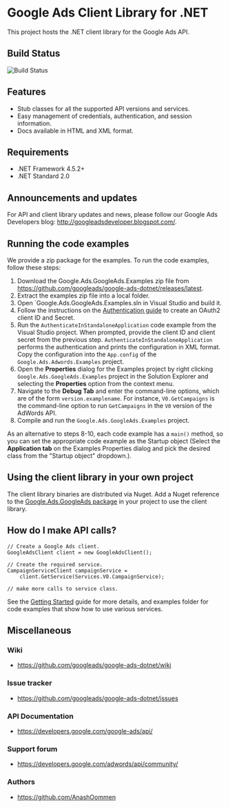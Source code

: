 # Google Ads Client Library for .NET

This project hosts the .NET client library for the Google Ads API.

## Build Status

![Build Status](https://storage.googleapis.com/gaa-clientlibs/badges/google-ads-dotnet/buildstatus_windows.png)

## Features

- Stub classes for all the supported API versions and services.
- Easy management of credentials, authentication, and session information.
- Docs available in HTML and XML format.

## Requirements

- .NET Framework 4.5.2+
- .NET Standard 2.0

## Announcements and updates

For API and client library updates and news, please follow our Google
 Ads Developers blog: http://googleadsdeveloper.blogspot.com/.


## Running the code examples

We provide a zip package for the examples. To run the code examples,
 follow these steps:

1. Download the Google.Ads.GoogleAds.Examples zip file from
 https://github.com/googleads/google-ads-dotnet/releases/latest.
1. Extract the examples zip file into a local folder.
1. Open `Google.Ads.GoogleAds.Examples.sln in Visual Studio and build it.
1. Follow the instructions on the
[Authentication guide](https://developers.google.com/google-ads/api/docs/oauth/cloud-project)
 to create an OAuth2 client ID and Secret.
1. Run the `AuthenticateInStandaloneApplication` code example from the
 Visual Studio project. When prompted, provide the client ID and client secret
 from the previous step. `AuthenticateInStandaloneApplication` performs
 the authentication and prints the configuration in XML format. Copy the
 configuration into the `App.config` of the `Google.Ads.Adwords.Examples`
 project.
1. Open the **Properties** dialog for the Examples project by
 right clicking `Google.Ads.GoogleAds.Examples` project in the Solution
 Explorer and selecting the **Properties** option from the context
 menu.
1. Navigate to the **Debug Tab** and enter the command-line options,
 which are of the form `version.examplename`. For instance,
 `V0.GetCampaigns` is the command-line option to run `GetCampaigns`
 in the `V0` version of the AdWords API.
1. Compile and run the `Google.Ads.GoogleAds.Examples` project.

As an alternative to steps 8-10, each code example has a `main()` 
method, so you can set the appropriate code example as the Startup
object (Select the **Application tab** on the Examples Properties dialog
 and pick the desired class from the "Startup object" dropdown.).


## Using the client library in your own project


The client library binaries are distributed via Nuget. Add a Nuget
 reference to the [Google.Ads.GoogleAds package](https://www.nuget.org/packages/Google.Ads.GoogleAds)
 in your project to use the client library.


## How do I make API calls?

```
// Create a Google Ads client.
GoogleAdsClient client = new GoogleAdsClient();

// Create the required service.
CampaignServiceClient campaignService =
    client.GetService(Services.V0.CampaignService);

// make more calls to service class.
```

See the [Getting Started](https://github.com/googleads/google-ads-dotnet/wiki/Getting-started) guide
for more details, and examples folder for code examples that show how to use various services.

## Miscellaneous


### Wiki

- https://github.com/googleads/google-ads-dotnet/wiki

### Issue tracker

- https://github.com/googleads/google-ads-dotnet/issues 

### API Documentation

- https://developers.google.com/google-ads/api/

### Support forum

- https://developers.google.com/adwords/api/community/

### Authors

- https://github.com/AnashOommen
